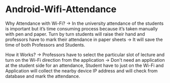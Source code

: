 # Android-Wifi-Attendance
Why Attendance with Wi-Fi?
-> In the university attendance of the students is important but it’s time consuming process because it’s taken manually with pen and paper. Turn by turn students will raise their hand and professors have to mark their attendance in paper sheets
-> It will save the time of both Professors and Students.

How it Works?
-> Professors have to select the particular slot of lecture and turn on the Wi-Fi direction from the application
-> Don't need an application at the student side for an attendance, Student have to just on the Wi-Fi and Application will collect the nearby device IP address and will check from database and mark the attendance.
